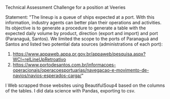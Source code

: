 Technical Assessment Challenge for a position at Veeries

Statement:
"The lineup is a queue of ships expected at a port. With this information, industry agents can better plan their operations and activities. Its objective is to generate a procedure to generate a table with the expected daily volume by product,
direction (export and import) and port (Paranaguá, Santos). We limited the scope to the ports of Paranaguá and Santos and listed two potential data sources (administrations of each port):
1) https://www.appaweb.appa.pr.gov.br/appaweb/pesquisa.aspx?WCI=relLineUpRetroativo
2) https://www.portodesantos.com.br/informacoes-operacionais/operacoesportuarias/navegacao-e-movimento-de-navios/navios-esperados-carga/"

I Web scrapped those websites using BeautifulSoup4 based on the columns of the tables.
I did data science with Pandas, exporting to csv.
